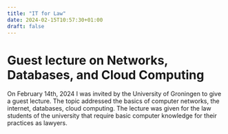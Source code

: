```yaml
---
title: "IT for Law"
date: 2024-02-15T10:57:30+01:00
draft: false
---
```


# Guest lecture on Networks, Databases, and Cloud Computing

On February 14th, 2024 I was invited by the University of Groningen to give a guest lecture. The topic addressed the basics of computer networks, the internet, databases, cloud computing. The lecture was given for the law students of the university that require basic computer knowledge for their practices as lawyers.

